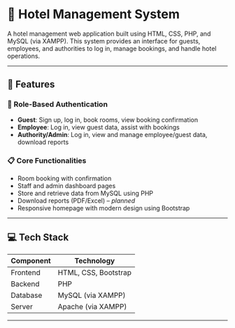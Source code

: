# 🏨 Hotel Management System

A hotel management web application built using HTML, CSS, PHP, and MySQL (via XAMPP). This system provides an interface for guests, employees, and authorities to log in, manage bookings, and handle hotel operations.

---

## 🚀 Features

### 🔐 Role-Based Authentication
- **Guest**: Sign up, log in, book rooms, view booking confirmation
- **Employee**: Log in, view guest data, assist with bookings
- **Authority/Admin**: Log in, view and manage employee/guest data, download reports

### 📋 Core Functionalities
- Room booking with confirmation
- Staff and admin dashboard pages
- Store and retrieve data from MySQL using PHP
- Download reports (PDF/Excel) – *planned*
- Responsive homepage with modern design using Bootstrap

---

## 💻 Tech Stack

| Component   | Technology          |
|-------------|---------------------|
| Frontend    | HTML, CSS, Bootstrap |
| Backend     | PHP                 |
| Database    | MySQL (via XAMPP)   |
| Server      | Apache (via XAMPP)  |

---

